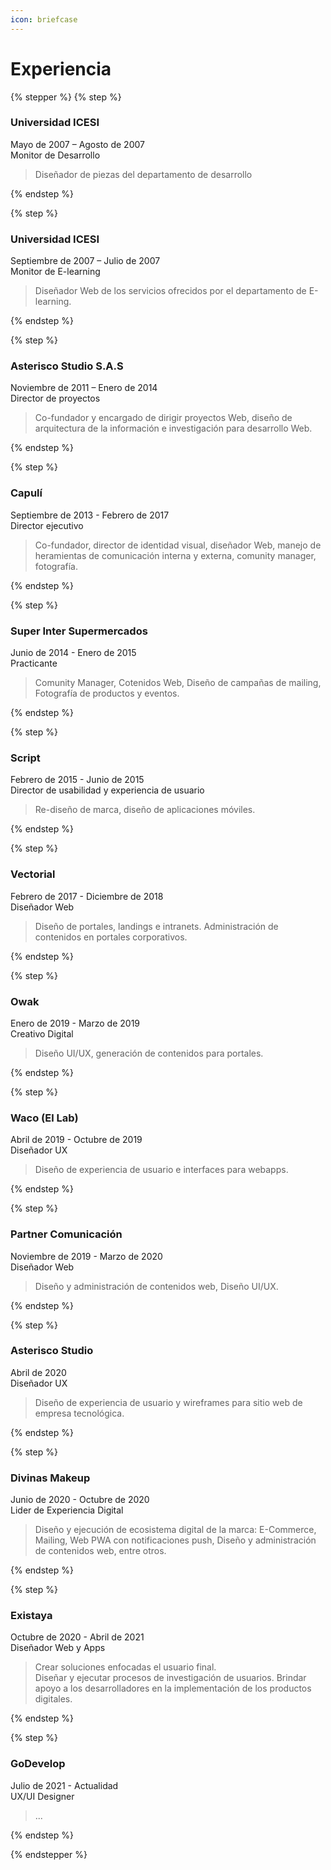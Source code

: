 ```yaml
---
icon: briefcase
---
```


# Experiencia



{% stepper %}
{% step %}
### Universidad ICESI

Mayo de 2007 – Agosto de 2007\
Monitor de Desarrollo

> Diseñador de piezas del departamento de desarrollo




{% endstep %}

{% step %}
### Universidad ICESI

Septiembre de 2007 – Julio de 2007\
Monitor de E-learning

> Diseñador Web de los servicios ofrecidos por el departamento de E-learning.




{% endstep %}


{% step %}
### Asterisco Studio S.A.S

Noviembre de 2011 – Enero de 2014\
Director de proyectos

> Co-fundador y encargado de dirigir proyectos Web, diseño de arquitectura de la información e investigación para desarrollo Web.




{% endstep %}

{% step %}
### Capulí

Septiembre de 2013 - Febrero de 2017\
Director ejecutivo

> Co-fundador, director de identidad visual, diseñador Web, manejo de heramientas de comunicación interna y externa, comunity manager, fotografía.




{% endstep %}

{% step %}
### Super Inter Supermercados

Junio de 2014 - Enero de 2015\
Practicante

> Comunity Manager, Cotenidos Web, Diseño de campañas de mailing, Fotografía de productos y eventos.




{% endstep %}

{% step %}
### Script

Febrero de 2015 - Junio de 2015\
Director de usabilidad y experiencia de usuario

> Re-diseño de marca, diseño de aplicaciones móviles.




{% endstep %}

{% step %}
### Vectorial

Febrero de 2017 - Diciembre de 2018\
Diseñador Web

> Diseño de portales, landings e intranets. Administración de contenidos  en portales corporativos.




{% endstep %}

{% step %}
### Owak

Enero de 2019 - Marzo de 2019\
Creativo Digital

> Diseño UI/UX, generación de contenidos para portales.




{% endstep %}

{% step %}
### Waco (El Lab)

Abril de 2019 - Octubre de 2019\
Diseñador UX

> Diseño de experiencia de usuario e interfaces para webapps.




{% endstep %}

{% step %}
### Partner Comunicación

Noviembre de 2019 - Marzo de 2020\
Diseñador Web

> Diseño y administración de contenidos web, Diseño UI/UX.




{% endstep %}

{% step %}
### Asterisco Studio

Abril de 2020\
Diseñador UX

> Diseño de experiencia de usuario y wireframes para sitio web de empresa tecnológica.




{% endstep %}

{% step %}
### Divinas Makeup

Junio de 2020 - Octubre de 2020\
Lider de Experiencia Digital

> Diseño y ejecución de ecosistema digital de la marca: E-Commerce, Mailing, Web PWA con notificaciones push, Diseño y administración de contenidos web, entre otros.




{% endstep %}

{% step %}
### Existaya

Octubre de 2020 - Abril de 2021\
Diseñador Web y Apps

> Crear soluciones enfocadas el usuario final.\
Diseñar y ejecutar procesos de investigación de usuarios. Brindar apoyo a los desarrolladores en la implementación de los productos digitales.




{% endstep %}

{% step %}
### GoDevelop

Julio de 2021 - Actualidad\
UX/UI Designer

> ...




{% endstep %}

{% endstepper %}

